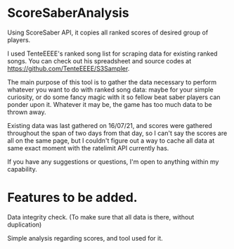 # ScoreSaberAnalysis
Using ScoreSaber API, it copies all ranked scores of desired group of players.

I used TenteEEEE's ranked song list for scraping data for existing ranked songs. You can check out his spreadsheet and source codes at https://github.com/TenteEEEE/S3Sampler.

The main purpose of this tool is to gather the data necessary to perform whatever you want to do with ranked song data: maybe for your simple curiosity, or do some fancy magic with it so fellow beat saber players can ponder upon it. Whatever it may be, the game has too much data to be thrown away.

Existing data was last gathered on 16/07/21, and scores were gathered throughout the span of two days from that day, so I can't say the scores are all on the same page, but I couldn't figure out a way to cache all data at same exact moment with the ratelimit API currently has. 

If you have any suggestions or questions, I'm open to anything within my capability.

# Features to be added.
Data integrity check. (To make sure that all data is there, without duplication)

Simple analysis regarding scores, and tool used for it.
